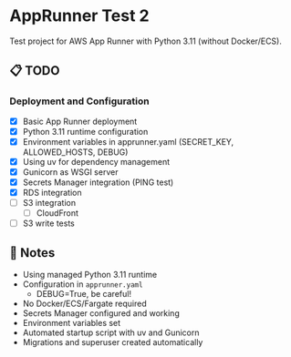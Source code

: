 # AppRunner Test 2

Test project for AWS App Runner with Python 3.11 (without Docker/ECS).

## 📋 TODO

### Deployment and Configuration
- [x] Basic App Runner deployment
- [x] Python 3.11 runtime configuration
- [x] Environment variables in apprunner.yaml (SECRET_KEY, ALLOWED_HOSTS, DEBUG)
- [x] Using uv for dependency management
- [x] Gunicorn as WSGI server
- [x] Secrets Manager integration (PING test)
- [x] RDS integration
- [ ] S3 integration
  - [ ] CloudFront
- [ ] S3 write tests

## 📝 Notes

- Using managed Python 3.11 runtime
- Configuration in `apprunner.yaml`
  - DEBUG=True, be careful!
- No Docker/ECS/Fargate required
- Secrets Manager configured and working
- Environment variables set
- Automated startup script with uv and Gunicorn
- Migrations and superuser created automatically